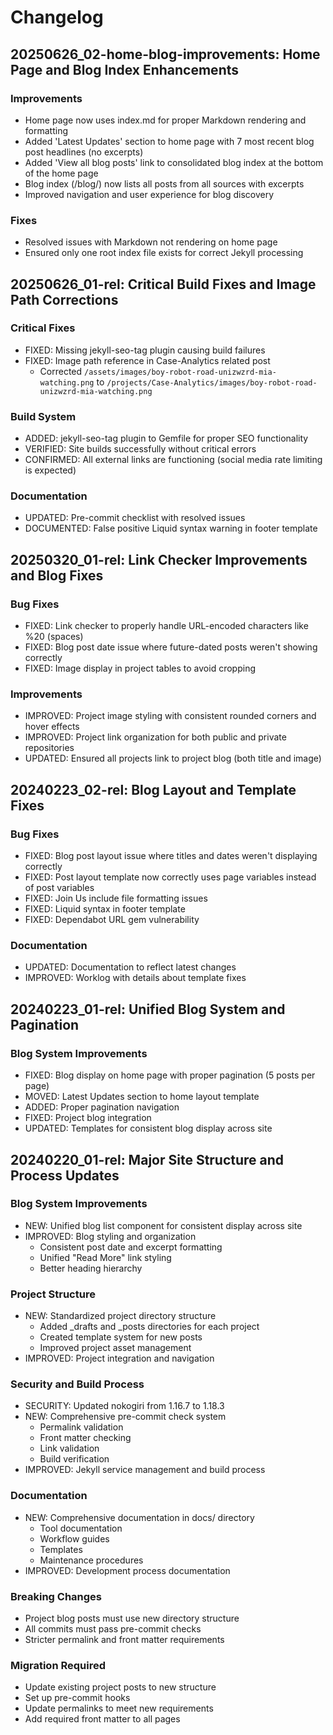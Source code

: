 # Changelog


## 20250626_02-home-blog-improvements: Home Page and Blog Index Enhancements

### Improvements
- Home page now uses index.md for proper Markdown rendering and formatting
- Added 'Latest Updates' section to home page with 7 most recent blog post headlines (no excerpts)
- Added 'View all blog posts' link to consolidated blog index at the bottom of the home page
- Blog index (/blog/) now lists all posts from all sources with excerpts
- Improved navigation and user experience for blog discovery

### Fixes
- Resolved issues with Markdown not rendering on home page
- Ensured only one root index file exists for correct Jekyll processing 

## 20250626_01-rel: Critical Build Fixes and Image Path Corrections

### Critical Fixes
- FIXED: Missing jekyll-seo-tag plugin causing build failures
- FIXED: Image path reference in Case-Analytics related post
  - Corrected `/assets/images/boy-robot-road-unizwzrd-mia-watching.png` to `/projects/Case-Analytics/images/boy-robot-road-unizwzrd-mia-watching.png`

### Build System
- ADDED: jekyll-seo-tag plugin to Gemfile for proper SEO functionality
- VERIFIED: Site builds successfully without critical errors
- CONFIRMED: All external links are functioning (social media rate limiting is expected)

### Documentation
- UPDATED: Pre-commit checklist with resolved issues
- DOCUMENTED: False positive Liquid syntax warning in footer template

## 20250320_01-rel: Link Checker Improvements and Blog Fixes

### Bug Fixes
- FIXED: Link checker to properly handle URL-encoded characters like %20 (spaces)
- FIXED: Blog post date issue where future-dated posts weren't showing correctly
- FIXED: Image display in project tables to avoid cropping

### Improvements
- IMPROVED: Project image styling with consistent rounded corners and hover effects
- IMPROVED: Project link organization for both public and private repositories
- UPDATED: Ensured all projects link to project blog (both title and image)

## 20240223_02-rel: Blog Layout and Template Fixes

### Bug Fixes
- FIXED: Blog post layout issue where titles and dates weren't displaying correctly
- FIXED: Post layout template now correctly uses page variables instead of post variables
- FIXED: Join Us include file formatting issues
- FIXED: Liquid syntax in footer template
- FIXED: Dependabot URL gem vulnerability

### Documentation
- UPDATED: Documentation to reflect latest changes
- IMPROVED: Worklog with details about template fixes

## 20240223_01-rel: Unified Blog System and Pagination

### Blog System Improvements
- FIXED: Blog display on home page with proper pagination (5 posts per page)
- MOVED: Latest Updates section to home layout template
- ADDED: Proper pagination navigation
- FIXED: Project blog integration
- UPDATED: Templates for consistent blog display across site

## 20240220_01-rel: Major Site Structure and Process Updates

### Blog System Improvements
- NEW: Unified blog list component for consistent display across site
- IMPROVED: Blog styling and organization
  - Consistent post date and excerpt formatting
  - Unified "Read More" link styling
  - Better heading hierarchy

### Project Structure
- NEW: Standardized project directory structure
  - Added _drafts and _posts directories for each project
  - Created template system for new posts
  - Improved project asset management
- IMPROVED: Project integration and navigation

### Security and Build Process
- SECURITY: Updated nokogiri from 1.16.7 to 1.18.3
- NEW: Comprehensive pre-commit check system
  - Permalink validation
  - Front matter checking
  - Link validation
  - Build verification
- IMPROVED: Jekyll service management and build process

### Documentation
- NEW: Comprehensive documentation in docs/ directory
  - Tool documentation
  - Workflow guides
  - Templates
  - Maintenance procedures
- IMPROVED: Development process documentation

### Breaking Changes
- Project blog posts must use new directory structure
- All commits must pass pre-commit checks
- Stricter permalink and front matter requirements

### Migration Required
- Update existing project posts to new structure
- Set up pre-commit hooks
- Update permalinks to meet new requirements
- Add required front matter to all pages
